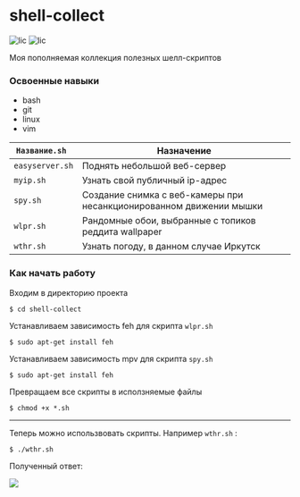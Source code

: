 #  shell-collect
![lic](https://img.shields.io/github/license/Kravchadev/session_practice) ![lic](https://img.shields.io/github/downloads/Kravchadev/session_practice/total)

Моя пополняемая коллекция полезных шелл-скриптов

### Освоенные навыки
- bash
- git
- linux
- vim

```Название.sh ```| Назначение |
--- | --- |
```easyserver.sh``` | Поднять небольшой веб-сервер | 
```myip.sh```| Узнать свой публичный ip-адрес |
```spy.sh``` | Создание снимка с веб-камеры при несанкционированном движении мышки |
```wlpr.sh``` | Рандомные обои, выбранные с топиков реддита wallpaper | 
```wthr.sh``` | Узнать погоду, в данном случае Иркутск| 

### Как начать работу
Входим в директорию проекта
```
$ cd shell-collect
```
Устанавливаем зависимость feh для скрипта  ``` wlpr.sh ```
```
$ sudo apt-get install feh
```
Устанавливаем зависимость mpv для скрипта  ``` spy.sh ```
```
$ sudo apt-get install feh
```
Превращаем все скрипты в исползняемые файлы 
```
$ chmod +x *.sh
```

__________________________________________________

Теперь можно использвовать скрипты. Например ``` wthr.sh ``` :
```
$ ./wthr.sh
```

Полученный ответ:

![](https://habrastorage.org/webt/ax/i3/-g/axi3-ga2qsrlhjoy15ujighpyte.png)

